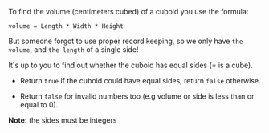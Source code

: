 To find the volume (centimeters cubed) of a cuboid you use the formula:

```volume = Length * Width * Height```

But someone forgot to use proper record keeping, so we only have ```the volume```, and ```the length``` of a single side!

It's up to you to find out whether the cuboid has equal sides (= is a cube).

* Return ```true``` if the cuboid could have equal sides, return ```false``` otherwise.

* Return ```false``` for invalid numbers too (e.g volume or side is less than or equal to 0).

**Note:** the sides must be integers